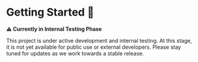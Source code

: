 # Getting Started 🚀

**⚠️ Currently in Internal Testing Phase**

This project is under active development and internal testing. At this stage, it is not yet available for public use or external developers. Please stay tuned for updates as we work towards a stable release.

